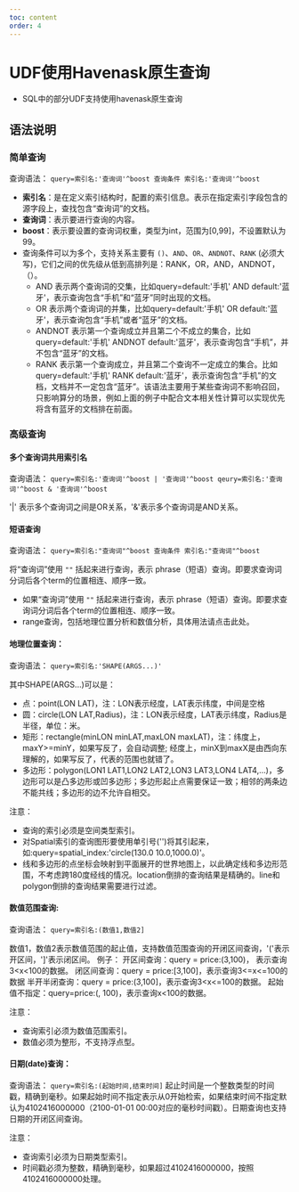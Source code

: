 ```yaml
---
toc: content
order: 4
---
```


# UDF使用Havenask原生查询
* SQL中的部分UDF支持使用havenask原生查询
## 语法说明
### 简单查询
查询语法：
`query=索引名:'查询词'^boost 查询条件 索引名:'查询词'^boost`  

- **索引名**：是在定义索引结构时，配置的索引信息。表示在指定索引字段包含的源字段上，查找包含“查询词”的文档。
- **查询词**：表示要进行查询的内容。
- **boost**：表示要设置的查询词权重，类型为int，范围为[0,99]，不设置默认为99。
- 查询条件可以为多个，支持关系主要有 `()`、`AND`、`OR`、`ANDNOT`、`RANK` (必须大写)，它们之间的优先级从低到高排列是：RANK，OR，AND，ANDNOT，（）。
   - AND  表示两个查询词的交集，比如query=default:'手机' AND default:'蓝牙'，表示查询包含“手机”和“蓝牙”同时出现的文档。
   - OR  表示两个查询词的并集，比如query=default:'手机' OR default:'蓝牙'，表示查询包含“手机”或者“蓝牙”的文档。
   - ANDNOT  表示第一个查询成立并且第二个不成立的集合，比如query=default:'手机' ANDNOT default:'蓝牙'，表示查询包含“手机”，并不包含“蓝牙”的文档。
   - RANK  表示第一个查询成立，并且第二个查询不一定成立的集合。比如query=default:'手机' RANK default:'蓝牙'，表示查询包含“手机”的文档，文档并不一定包含“蓝牙”。该语法主要用于某些查询词不影响召回，只影响算分的场景，例如上面的例子中配合文本相关性计算可以实现优先将含有蓝牙的文档排在前面。
### 高级查询
#### 多个查询词共用索引名
查询语法：
`query=索引名:'查询词'^boost | '查询词'^boost
qeury=索引名:'查询词'^boost & '查询词'^boost`

 '|' 表示多个查询词之间是OR关系，'&'表示多个查询词是AND关系。

#### 短语查询
查询语法：
`query=索引名:"查询词"^boost 查询条件 索引名:"查询词"^boost`  

将“查询词”使用 `""` 括起来进行查询，表示 phrase（短语）查询。即要求查询词分词后各个term的位置相连、顺序一致。

- 如果“查询词”使用 `""` 括起来进行查询，表示 phrase（短语）查询。即要求查询词分词后各个term的位置相连、顺序一致。
- range查询，包括地理位置分析和数值分析，具体用法请点击此处。

#### 地理位置查询：
查询语法：
`query=索引名:'SHAPE(ARGS...)'`  

其中SHAPE(ARGS...)可以是：

- 点：point(LON LAT)，注：LON表示经度，LAT表示纬度，中间是空格
- 圆：circle(LON LAT,Radius)，注：LON表示经度，LAT表示纬度，Radius是半径，单位：米。
- 矩形：rectangle(minLON minLAT,maxLON maxLAT)，注：纬度上，maxY>=minY，如果写反了，会自动调整;  经度上，minX到maxX是由西向东理解的，如果写反了，代表的范围也就错了。
- 多边形：polygon(LON1 LAT1,LON2 LAT2,LON3 LAT3,LON4 LAT4,...)，多边形可以是凸多边形或凹多边形；多边形起止点需要保证一致；相邻的两条边不能共线；多边形的边不允许自相交。

注意：

- 查询的索引必须是空间类型索引。
- 对Spatial索引的查询图形要使用单引号('')将其引起来，如:query=spatial_index:'circle(130.0 10.0,1000.0)'。
- 线和多边形的点坐标会映射到平面展开的世界地图上，以此确定线和多边形范围，不考虑跨180度经线的情况。location倒排的查询结果是精确的。line和polygon倒排的查询结果需要进行过滤。

#### 数值范围查询:
查询语法：
`query=索引名:(数值1,数值2]`

数值1，数值2表示数值范围的起止值，支持数值范围查询的开闭区间查询，'('表示开区间，']'表示闭区间。
例子：
开区间查询：query = price:(3,100)， 表示查询3<x<100的数据。
闭区间查询：query = price:[3,100]，表示查询3<=x<=100的数据
半开半闭查询：query = price:(3,100]，表示查询3<x<=100的数据。
起始值不指定：query=price:(, 100)，表示查询x<100的数据。

注意：

- 查询索引必须为数值范围索引。
- 数值必须为整形，不支持浮点型。

#### 日期(date)查询：
查询语法：
`query=索引名:(起始时间,结束时间]`
起止时间是一个整数类型的时间戳，精确到毫秒。如果起始时间不指定表示从0开始检索，如果结束时间不指定默认为4102416000000（2100-01-01 00:00对应的毫秒时间戳）。日期查询也支持日期的开闭区间查询。


注意：

- 查询索引必须为日期类型索引。
- 时间戳必须为整数，精确到毫秒，如果超过4102416000000，按照4102416000000处理。

